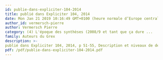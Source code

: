 ```yaml
---
id: publie-dans-expliciter-104-2014
title: publié dans Expliciter 104, 2014
date: Mon Jan 21 2019 10:16:49 GMT+0100 (heure normale d’Europe centrale)
author_id: vermersch-pierre
author: Vermersch Pierre
category: (4) L'époque des synthèses (2008/9 et tant que ça dure ...
family: Auteurs du Grex
description: >-
publié dans Expliciter 104, 2014, p 51-55, Description et niveaux de description du vécu. 
pdf: /pdf/publie-dans-expliciter-104-2014.pdf
---
```

